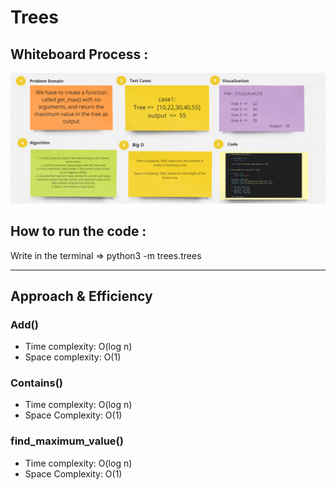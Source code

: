 # Trees

## Whiteboard Process :

![Trees - find_maximum_value](./find_max.png)

## How to run the code :

Write in the terminal => python3 -m trees.trees

-----

## Approach & Efficiency

### Add()

- Time complexity: O(log n)
- Space complexity: O(1)

### Contains()

- Time complexity: O(log n)
- Space Complexity: O(1)

### find_maximum_value()

- Time complexity: O(log n)
- Space Complexity: O(1)